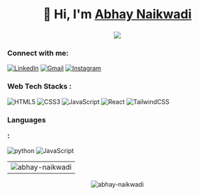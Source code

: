 


<h1 align="center">👋 Hi, I'm <a href="https://www.linkedin.com/in/abhay-naikwadi-0777851b4/" target="_blank"> Abhay Naikwadi </a> </h1>

<h3 align="center"> <img src="https://readme-typing-svg.herokuapp.com?color=0357F7&lines=Skills:+HTML+CSS+TailwindCSS+React+Python" /> </h3>

<h3 align="left">Connect with me:</h3>
<div align="left">
  <a href="https://www.linkedin.com/in/abhay-naikwadi-0777851b4/"><img alt="LinkedIn" src="https://img.shields.io/badge/linkedin-%230077B5.svg?style=for-the-badge&logo=linkedin&logoColor=white"/></a>
  <a href="mailto:naikwadiabhay1@gmail.com"><img alt="Gmail" src="https://img.shields.io/badge/Gmail-D14836?style=for-the-badge&logo=gmail&logoColor=white"/></a>
   <a href="https://www.instagram.com/abhay_naikwadi_/"><img alt="Instagram" src="https://img.shields.io/badge/Instagram-E4405F?style=for-the-badge&logo=instagram&logoColor=white"/></a>
</div>

<h3 align="left">Web Tech Stacks :</h3>
<div align="left">
<img alt="HTML5" src="https://img.shields.io/badge/html5-%23E34F26.svg?style=for-the-badge&logo=html5&logoColor=white"/>
<img alt="CSS3" src="https://img.shields.io/badge/css3-%231572B6.svg?style=for-the-badge&logo=css3&logoColor=white"/> 
<img alt="JavaScript" src="https://img.shields.io/badge/javascript-%23323330.svg?style=for-the-badge&logo=javascript&logoColor=%23F7DF1E"/>
<img alt="React" src="https://img.shields.io/badge/react-%2320232a.svg?style=for-the-badge&logo=react&logoColor=%2361DAFB"/>


<img alt="TailwindCSS" src="https://img.shields.io/badge/Tailwind_CSS-38B2AC?style=for-the-badge&logo=tailwind-css&logoColor=white"/>

</div>

<h3 align="left">Languages
  
:</h3>
<div align="left">
  
  
  <img alt="python" src="https://img.shields.io/badge/python-%2314354C.svg?style=for-the-badge&logo=python&logoColor=white"/>
  <img alt="JavaScript" src="https://img.shields.io/badge/javascript-%23323330.svg?style=for-the-badge&logo=javascript&logoColor=%23F7DF1E"/> 

 
</div>



<table>
  <tr>
    <td><img src="https://github-readme-stats.vercel.app/api?username=abhaynaikwadi&show_icons=true&theme=dark&locale=en" alt="abhay-naikwadi" /></td>
   
  </tr>
</table>

<div align="center">
<p><img align="center" src="https://github-readme-streak-stats.herokuapp.com/?user=abhaynaikwadi&theme=dark" alt="abhay-naikwadi" /></p>
  </div>
